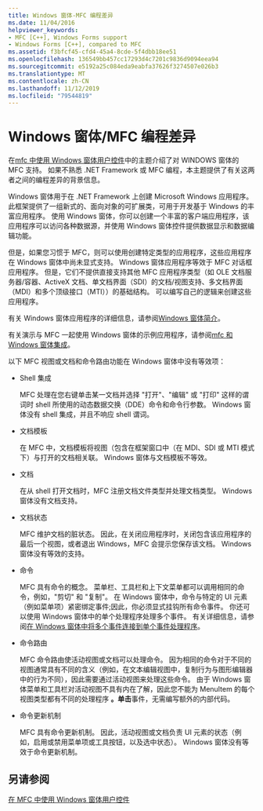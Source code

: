 ```yaml
---
title: Windows 窗体-MFC 编程差异
ms.date: 11/04/2016
helpviewer_keywords:
- MFC [C++], Windows Forms support
- Windows Forms [C++], compared to MFC
ms.assetid: f3bfcf45-cfd4-45a4-8cde-5f4dbb18ee51
ms.openlocfilehash: 136549bb457cc17293d4c7201c9836d9094eea94
ms.sourcegitcommit: e5192a25c084eda9eabfa37626f3274507e026b3
ms.translationtype: MT
ms.contentlocale: zh-CN
ms.lasthandoff: 11/12/2019
ms.locfileid: "79544819"
---
```

# <a name="windows-formsmfc-programming-differences"></a>Windows 窗体/MFC 编程差异

在[mfc 中使用 Windows 窗体用户控件](../dotnet/using-a-windows-form-user-control-in-mfc.md)中的主题介绍了对 WINDOWS 窗体的 MFC 支持。 如果不熟悉 .NET Framework 或 MFC 编程，本主题提供了有关这两者之间的编程差异的背景信息。

Windows 窗体用于在 .NET Framework 上创建 Microsoft Windows 应用程序。 此框架提供了一组新式的、面向对象的可扩展类，可用于开发基于 Windows 的丰富应用程序。 使用 Windows 窗体，你可以创建一个丰富的客户端应用程序，该应用程序可以访问各种数据源，并使用 Windows 窗体控件提供数据显示和数据编辑功能。

但是，如果您习惯于 MFC，则可以使用创建特定类型的应用程序，这些应用程序在 Windows 窗体中尚未显式支持。 Windows 窗体应用程序等效于 MFC 对话框应用程序。 但是，它们不提供直接支持其他 MFC 应用程序类型（如 OLE 文档服务器/容器、ActiveX 文档、单文档界面（SDI）的文档/视图支持、多文档界面（MDI）和多个顶级接口（MTI））的基础结构。 可以编写自己的逻辑来创建这些应用程序。

有关 Windows 窗体应用程序的详细信息，请参阅[Windows 窗体简介](/dotnet/framework/winforms/windows-forms-overview)。

有关演示与 MFC 一起使用 Windows 窗体的示例应用程序，请参阅[mfc 和 Windows 窗体集成](https://www.microsoft.com/download/details.aspx?id=2113)。

以下 MFC 视图或文档和命令路由功能在 Windows 窗体中没有等效项：

- Shell 集成

   MFC 处理在您右键单击某一文档并选择 "打开"、"编辑" 或 "打印" 这样的谓词时 shell 所使用的动态数据交换（DDE）命令和命令行参数。 Windows 窗体没有 shell 集成，并且不响应 shell 谓词。

- 文档模板

   在 MFC 中，文档模板将视图（包含在框架窗口中（在 MDI、SDI 或 MTI 模式下）与打开的文档相关联。 Windows 窗体与文档模板不等效。

- 文档

   在从 shell 打开文档时，MFC 注册文档文件类型并处理文档类型。 Windows 窗体没有文档支持。

- 文档状态

   MFC 维护文档的脏状态。 因此，在关闭应用程序时，关闭包含该应用程序的最后一个视图，或者退出 Windows，MFC 会提示您保存该文档。 Windows 窗体没有等效的支持。

- 命令

   MFC 具有命令的概念。 菜单栏、工具栏和上下文菜单都可以调用相同的命令，例如，"剪切" 和 "复制"。 在 Windows 窗体中，命令与特定的 UI 元素（例如菜单项）紧密绑定事件;因此，你必须显式挂钩所有命令事件。 你还可以使用 Windows 窗体中的单个处理程序处理多个事件。 有关详细信息，请参阅[在 Windows 窗体中将多个事件连接到单个事件处理程序](/dotnet/framework/winforms/how-to-connect-multiple-events-to-a-single-event-handler-in-windows-forms)。

- 命令路由

   MFC 命令路由使活动视图或文档可以处理命令。 因为相同的命令对于不同的视图通常具有不同的含义（例如，在文本编辑视图中，复制行为与图形编辑器中的行为不同），因此需要通过活动视图来处理这些命令。 由于 Windows 窗体菜单和工具栏对活动视图不具有内在了解，因此您不能为 MenuItem 的每个视图类型都有不同的处理程序 **。单击**事件，无需编写额外的内部代码。

- 命令更新机制

   MFC 具有命令更新机制。 因此，活动视图或文档负责 UI 元素的状态（例如，启用或禁用菜单项或工具按钮，以及选中状态）。 Windows 窗体没有等效于命令更新机制。

## <a name="see-also"></a>另请参阅

[在 MFC 中使用 Windows 窗体用户控件](../dotnet/using-a-windows-form-user-control-in-mfc.md)
